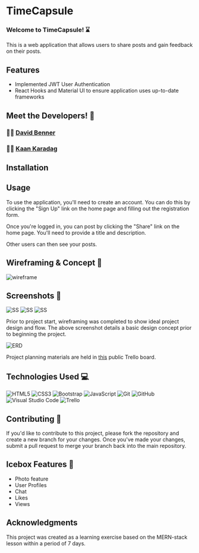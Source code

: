 # TimeCapsule

### Welcome to TimeCapsule! ⌛

This is a web application that allows users to share posts and gain feedback on their posts.

## Features

- Implemented JWT User Authentication
- React Hooks and Material UI to ensure application uses up-to-date frameworks

## Meet the Developers! 🤝

### 🧑‍💻 [David Benner](https://github.com/davebenner14)

### 🧑‍💻 [Kaan Karadag](https://github.com/scaev)

## Installation

## Usage

To use the application, you'll need to create an account. You can do this by clicking the "Sign Up" link on the home page and filling out the registration form.

Once you're logged in, you can post by clicking the "Share" link on the home page. You'll need to provide a title and description.

Other users can then see your posts.

## Wireframing & Concept 📝

![wireframe](https://i.imgur.com/PGtNKSw.png)

## Screenshots 📝

![SS](https://i.imgur.com/kGt2UwV.png)
![SS](https://i.imgur.com/hag84cl.png)
![SS](https://i.imgur.com/gNcJaDk.png)

Prior to project start, wireframing was completed to show ideal project design and flow. The above screenshot details a basic design concept prior to beginning the project.

![ERD]()

Project planning materials are held in [this](https://trello.com/b/64CyLMsH/time-capsule) public Trello board.

## Technologies Used 💻

![HTML5](https://img.shields.io/badge/html5-%23E34F26.svg?style=for-the-badge&logo=html5&logoColor=white)
![CSS3](https://img.shields.io/badge/css3-%231572B6.svg?style=for-the-badge&logo=css3&logoColor=white)
![Bootstrap](https://img.shields.io/badge/bootstrap-%23563D7C.svg?style=for-the-badge&logo=bootstrap&logoColor=white)
![JavaScript](https://img.shields.io/badge/javascript-%23323330.svg?style=for-the-badge&logo=javascript&logoColor=%23F7DF1E)
![Git](https://img.shields.io/badge/git-%23F05033.svg?style=for-the-badge&logo=git&logoColor=white)
![GitHub](https://img.shields.io/badge/github-%23121011.svg?style=for-the-badge&logo=github&logoColor=white)
![Visual Studio Code](https://img.shields.io/badge/Visual%20Studio%20Code-0078d7.svg?style=for-the-badge&logo=visual-studio-code&logoColor=white)
![Trello](https://img.shields.io/badge/Trello-%23026AA7.svg?style=for-the-badge&logo=Trello&logoColor=white)

## Contributing 🙏

If you'd like to contribute to this project, please fork the repository and create a new branch for your changes. Once you've made your changes, submit a pull request to merge your branch back into the main repository.

## Icebox Features 🧊
- Photo feature
- User Profiles
- Chat
- Likes
- Views

## Acknowledgments

This project was created as a learning exercise based on the MERN-stack lesson within a period of 7 days.
